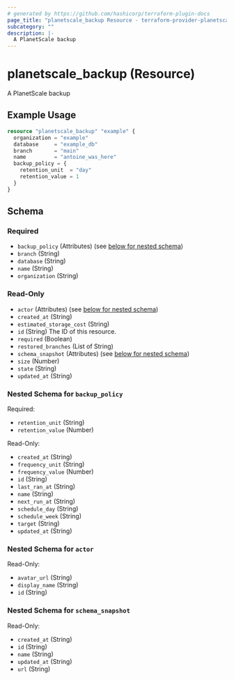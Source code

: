 ```yaml
---
# generated by https://github.com/hashicorp/terraform-plugin-docs
page_title: "planetscale_backup Resource - terraform-provider-planetscale"
subcategory: ""
description: |-
  A PlanetScale backup
---
```


# planetscale_backup (Resource)

A PlanetScale backup

## Example Usage

```terraform
resource "planetscale_backup" "example" {
  organization = "example"
  database     = "example_db"
  branch       = "main"
  name         = "antoine_was_here"
  backup_policy = {
    retention_unit  = "day"
    retention_value = 1
  }
}
```

<!-- schema generated by tfplugindocs -->
## Schema

### Required

- `backup_policy` (Attributes) (see [below for nested schema](#nestedatt--backup_policy))
- `branch` (String)
- `database` (String)
- `name` (String)
- `organization` (String)

### Read-Only

- `actor` (Attributes) (see [below for nested schema](#nestedatt--actor))
- `created_at` (String)
- `estimated_storage_cost` (String)
- `id` (String) The ID of this resource.
- `required` (Boolean)
- `restored_branches` (List of String)
- `schema_snapshot` (Attributes) (see [below for nested schema](#nestedatt--schema_snapshot))
- `size` (Number)
- `state` (String)
- `updated_at` (String)

<a id="nestedatt--backup_policy"></a>
### Nested Schema for `backup_policy`

Required:

- `retention_unit` (String)
- `retention_value` (Number)

Read-Only:

- `created_at` (String)
- `frequency_unit` (String)
- `frequency_value` (Number)
- `id` (String)
- `last_ran_at` (String)
- `name` (String)
- `next_run_at` (String)
- `schedule_day` (String)
- `schedule_week` (String)
- `target` (String)
- `updated_at` (String)


<a id="nestedatt--actor"></a>
### Nested Schema for `actor`

Read-Only:

- `avatar_url` (String)
- `display_name` (String)
- `id` (String)


<a id="nestedatt--schema_snapshot"></a>
### Nested Schema for `schema_snapshot`

Read-Only:

- `created_at` (String)
- `id` (String)
- `name` (String)
- `updated_at` (String)
- `url` (String)
